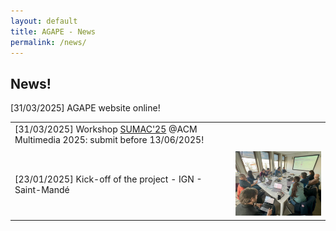 ```yaml
---
layout: default
title: AGAPE - News
permalink: /news/
---
```


<h2> News!</h2>

<table width="90%">
	<tr>
		<td>[31/03/2025] Workshop <a href="https://sumac-workshops.github.io/2025/" target=new>SUMAC'25</a> @ACM Multimedia 2025: submit before 13/06/2025!</td>
		<td></td>
	</tr>
	<tr>
  		<tr>[31/03/2025] AGAPE website online!</td> <td></td>
	</tr>
    	<tr>
    		<td>[23/01/2025] Kick-off of the project - IGN - Saint-Mandé</td>
		<td width="30%"><img src="/images/photo_kickoff-23jan25.jpg" width="100%" alt="Photo kick-off"></td>
	</tr>
<table>
